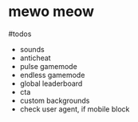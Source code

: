 # mewo meow

#todos

- sounds
- anticheat
- pulse gamemode
- endless gamemode
- global leaderboard
- cta
- custom backgrounds
- check user agent, if mobile block
